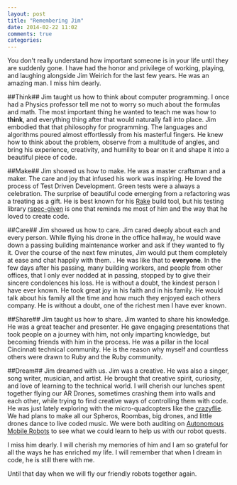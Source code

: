 ```yaml
---
layout: post
title: "Remembering Jim"
date: 2014-02-22 11:02
comments: true
categories: 
---
```


You don't really understand how important someone is in your life
until they are suddenly gone. I have had the honor and privilege of
working, playing, and laughing alongside Jim Weirich for the last few
years.  He was an amazing man.  I miss him dearly.

##Think##
Jim taught us how to think about computer programming. I once had a
Physics professor tell me not to worry so
much about the formulas and math. The most important thing he wanted
to teach me was how to **think**, and everything thing after that would
naturally fall into place.  Jim embodied that that philosophy for
programming.  The languages and algorithms poured almost
effortlessly from his masterful fingers.  He knew how to think about
the problem, observe from a multitude of angles, and bring his
experience, creativity, and humility to bear on it and shape it into
a beautiful piece of code.

##Make##
Jim showed us how to make. He was a master craftsman and a maker. The
care and joy that infused his work was inspiring.  He loved the
process of Test Driven Development. Green tests were a always a
celebration. The surprise of beautiful code emerging from a
refactoring was a treating as a gift.  He is best known for his
[Rake](https://github.com/jimweirich/rake) build tool, but his testing
library [rspec-given](https://github.com/jimweirich/rspec-given) is
one that reminds me most of him and the way that he loved to create code.

##Care##
Jim showed us how to care.  Jim cared deeply about each and every
person.  While flying his drone in the office hallway, he would wave
down a passing building maintenance worker and ask if they wanted to
fly it.  Over the course of the next few minutes, Jim would put them
completely at ease and chat happily with them. . He was like that to
**everyone**.  In the few days after
his passing, many building workers, and people from other offices, that
I only ever nodded at in passing, stopped by to give their sincere
condolences his loss. He is without a doubt, the kindest person I have
ever known.  He took great joy in his faith and in his family.  He
would talk about his family all the time and how much they enjoyed
each others company.  He is without a doubt, one of the richest men I have ever known.


##Share##
Jim taught us how to share. Jim wanted to share his knowledge.  He was
a great teacher and presenter. He gave engaging presentations that
took people on a journey with him, not only imparting knowledge, but
becoming friends with him in the process.  He was a pillar in the local
Cincinnati technical community. He is the reason why myself and
countless others were drawn to Ruby and the Ruby community.


##Dream##
Jim dreamed with us.  Jim was a creative. He was also a singer, song
writer, musician, and artist.  He brought that creative spirit,
curiosity, and love of learning to the technical world. I will cherish
our lunches spent together flying our AR Drones, sometimes crashing
them into walls and each other, while trying to find creative ways of
controlling them with code.  He was just lately exploring with the
micro-quadcopters like the
[crazyflie](http://www.bitcraze.se/crazyflie/).
We had plans to make all our Spheros, Roombas, big drones, and little
drones dance to live coded music. We were both auditing on
[Autonomous Mobile Robots](https://www.edx.org/course/ethx/ethx-amrx-autonomous-mobile-robots-1342)
to see what we could learn to help us with our robot quests.


I miss him dearly.  I will cherish my memories of him and I am so
grateful for all the ways he has enriched my life.  I will remember
that when I dream in code, he is still there with me.

Until that day when we will fly our friendly robots together again.
